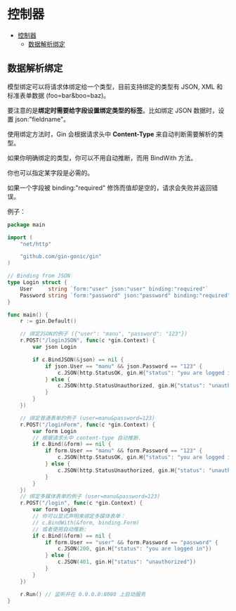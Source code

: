 # 控制器

<!-- TOC -->

- [控制器](#%e6%8e%a7%e5%88%b6%e5%99%a8)
	- [数据解析绑定](#%e6%95%b0%e6%8d%ae%e8%a7%a3%e6%9e%90%e7%bb%91%e5%ae%9a)

<!-- /TOC -->

## 数据解析绑定


模型绑定可以将请求体绑定给一个类型，目前支持绑定的类型有 JSON, XML 和标准表单数据 (foo=bar&boo=baz)。 

要注意的是**绑定时需要给字段设置绑定类型的标签**。比如绑定 JSON 数据时，设置 json:"fieldname"。 

使用绑定方法时，Gin 会根据请求头中 **Content-Type** 来自动判断需要解析的类型。

如果你明确绑定的类型，你可以不用自动推断，而用 BindWith 方法。 

你也可以指定某字段是必需的。

如果一个字段被 binding:"required" 修饰而值却是空的，请求会失败并返回错误。


例子：

```go
package main

import (
	"net/http"

	"github.com/gin-gonic/gin"
)

// Binding from JSON
type Login struct {
	User     string `form:"user" json:"user" binding:"required"`
	Password string `form:"password" json:"password" binding:"required"`
}

func main() {
	r := gin.Default()

	// 绑定JSON的例子 ({"user": "manu", "password": "123"})
	r.POST("/loginJSON", func(c *gin.Context) {
		var json Login

		if c.BindJSON(&json) == nil {
			if json.User == "manu" && json.Password == "123" {
				c.JSON(http.StatusOK, gin.H{"status": "you are logged in"})
			} else {
				c.JSON(http.StatusUnauthorized, gin.H{"status": "unauthorized"})
			}
		}
	})

	// 绑定普通表单的例子 (user=manu&password=123)
	r.POST("/loginForm", func(c *gin.Context) {
		var form Login
		// 根据请求头中 content-type 自动推断.
		if c.Bind(&form) == nil {
			if form.User == "manu" && form.Password == "123" {
				c.JSON(http.StatusOK, gin.H{"status": "you are logged in"})
			} else {
				c.JSON(http.StatusUnauthorized, gin.H{"status": "unauthorized"})
			}
		}
	})
	// 绑定多媒体表单的例子 (user=manu&password=123)
	r.POST("/login", func(c *gin.Context) {
		var form Login
		// 你可以显式声明来绑定多媒体表单：
		// c.BindWith(&form, binding.Form)
		// 或者使用自动推断:
		if c.Bind(&form) == nil {
			if form.User == "user" && form.Password == "password" {
				c.JSON(200, gin.H{"status": "you are logged in"})
			} else {
				c.JSON(401, gin.H{"status": "unauthorized"})
			}
		}
	})

	r.Run() // 监听并在 0.0.0.0:8080 上启动服务
}

```